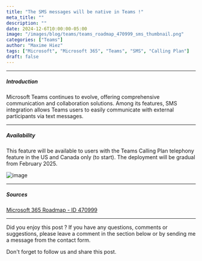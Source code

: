 ```yaml
---
title: "The SMS messages will be native in Teams !"
meta_title: ""
description: ""
date: 2024-12-6T10:00:00-05:00
image: "/images/blog/teams/teams_roadmap_470999_sms_thumbnail.png"
categories: ["Teams"]
author: "Maxime Hiez"
tags: ["Microsoft", "Microsoft 365", "Teams", "SMS", "Calling Plan"]
draft: false
---
```

---

##### Introduction
Microsoft Teams continues to evolve, offering comprehensive communication and collaboration solutions. Among its features, SMS integration allows Teams users to easily communicate with external participants via text messages. 

---

##### Availability
This feature will be available to users with the Teams Calling Plan telephony feature in the US and Canada only (to start). The deployment will be gradual from February 2025.


![image](/images/blog/teams/teams_roadmap_470999_sms.png)

---

##### Sources
[Microsoft 365 Roadmap - ID 470999](https://www.microsoft.com/en-us/microsoft-365/roadmap?filters=Microsoft%20Teams&searchterms=470999)

---


Did you enjoy this post ? If you have any questions, comments or suggestions, please leave a comment in the section below or by sending me a message from the contact form.

Don't forget to follow us and share this post.